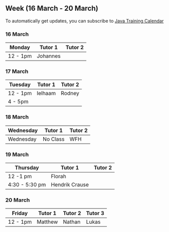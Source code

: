 ## Week (16 March - 20  March)

To automatically get updates, you can subscribe to [Java Training Calendar](https://calendar.google.com/calendar?cid=aW1wYWN0cmFkaXVzLmNvbV84dXZ2cmZoYTJnMmJoNG02OWppMmxudWFmY0Bncm91cC5jYWxlbmRhci5nb29nbGUuY29t)

### 16 March
| Monday  | Tutor 1| Tutor 2|
| ------------- | ------------- | ------------- |
| 12 - 1pm  | Johannes | |

### 17 March
| Tuesday  | Tutor 1| Tutor 2|
| ------------- | ------------- | ------------- |
| 12 -  1pm  | Ielhaam | Rodney
| 4 -  5pm  |  |   |

### 18 March
| Wednesday  | Tutor 1| Tutor 2|
| ------------- | ------------- | ------------- |
| Wednesday  | No Class | WFH  |

### 19 March 
| Thursday  | Tutor 1| Tutor 2|
| ------------- | ------------- | ------------- |
| 12 -1 pm  | Florah  |   |
| 4:30 - 5:30 pm  | Hendrik Crause |   |

### 20 March 
| Friday  | Tutor 1| Tutor 2| Tutor 3 |
| ------------- | ------------- | ------------- | ------------- |
| 12 - 1pm  | Matthew | Nathan | Lukas |





